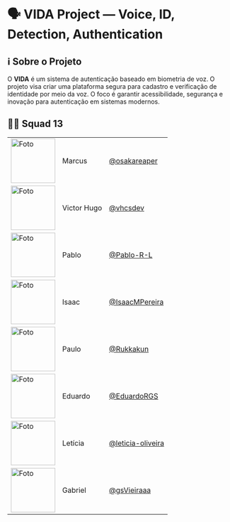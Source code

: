 # 🗣️ VIDA Project — Voice, ID, Detection, Authentication

## ℹ️ Sobre o Projeto

O **VIDA** é um sistema de autenticação baseado em biometria de voz. O projeto visa criar uma plataforma segura para cadastro e verificação de identidade por meio da voz. O foco é garantir acessibilidade, segurança e inovação para autenticação em sistemas modernos.

## 👨‍💻 Squad 13

|  |  |  |
|------|------|--------|
| <img src="https://github.com/osakareaper.png" width="100" alt="Foto"> | Marcus | [@osakareaper](https://github.com/osakareaper) |
| <img src="https://github.com/vhcsdev.png" width="100" alt="Foto"> | Victor Hugo | [@vhcsdev](https://github.com/vhcsdev) |
| <img src="https://github.com/Pablo-R-L.png" width="100" alt="Foto"> | Pablo | [@Pablo-R-L](https://github.com/Pablo-R-L) |
| <img src="https://github.com/IsaacMPereira.png" width="100" alt="Foto"> | Isaac | [@IsaacMPereira](https://github.com/IsaacMPereira) |
| <img src="https://github.com/Rukkakun.png" width="100" alt="Foto"> | Paulo | [@Rukkakun](https://github.com/Rukkakun) |
| <img src="https://github.com/EduardoRGS.png" width="100" alt="Foto"> | Eduardo | [@EduardoRGS](https://github.com/EduardoRGS) |
| <img src="https://github.com/leticia-oliveira.png" width="100" alt="Foto"> | Letícia | [@leticia-oliveira](https://github.com/leticia-oliveira) |
| <img src="https://github.com/gsVieiraaa.png" width="100" alt="Foto"> | Gabriel | [@gsVieiraaa](https://github.com/gsVieiraaa) |
